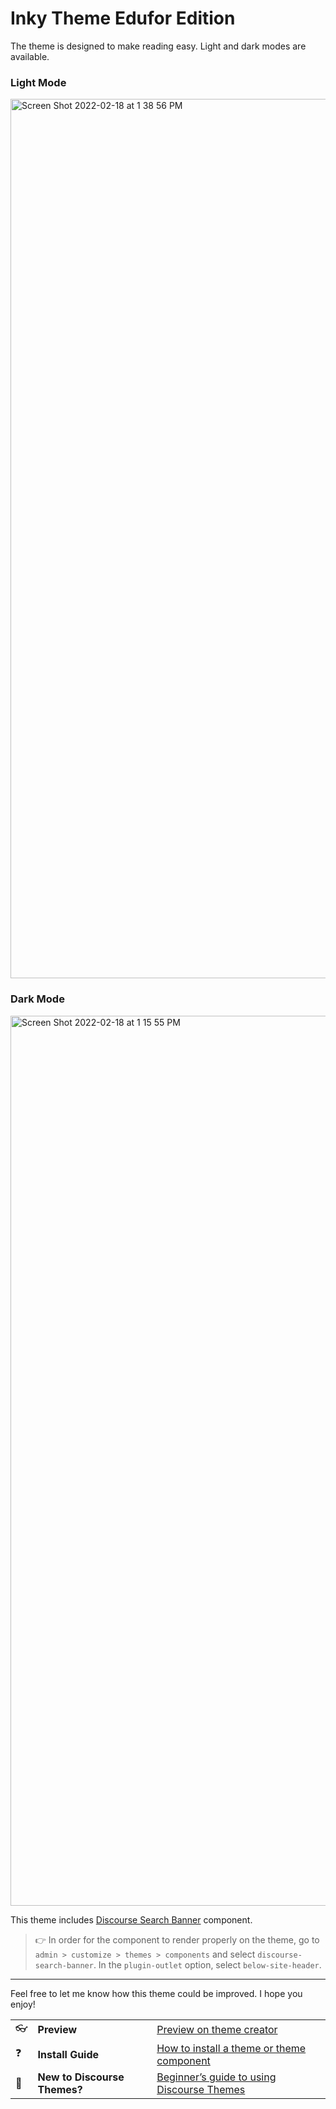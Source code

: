 # Inky Theme Edufor Edition

The theme is designed to make reading easy. Light and dark modes are available.

### Light Mode
<img width="1407" alt="Screen Shot 2022-02-18 at 1 38 56 PM" src="https://user-images.githubusercontent.com/2790986/154758010-9017647e-755c-426d-b35d-71a35fb25e23.png">

### Dark Mode
<img width="1424" alt="Screen Shot 2022-02-18 at 1 15 55 PM" src="https://user-images.githubusercontent.com/2790986/154758037-c6f43bd2-cde7-4573-9e19-8d8ee65bfd62.png">

This theme includes [Discourse Search Banner](https://meta.discourse.org/t/search-banner-theme-component/122939) component.
> 👉 In order for the component to render properly on the theme, go to `admin > customize > themes > components` and select `discourse-search-banner`. In the `plugin-outlet` option, select `below-site-header`.

---
Feel free to let me know how this theme could be improved. I hope you enjoy!

||||
|-|-|-|
| :eyeglasses:|**Preview**| [Preview on theme creator](https://theme-creator.discourse.org/theme/ella/inky)|
| :question:|**Install Guide**|[How to install a theme or theme component](https://meta.discourse.org/t/how-do-i-install-a-theme-or-theme-component/63682)|
| :open_book:|**New to Discourse Themes?**| [Beginner’s guide to using Discourse Themes](https://meta.discourse.org/t/beginners-guide-to-using-discourse-themes/91966)

